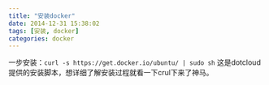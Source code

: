```yaml
---
title: "安装docker"
date: 2014-12-31 15:38:02
tags: [安装, docker]
categories: docker
---
```

一步安装：`curl -s https://get.docker.io/ubuntu/ | sudo sh`
这是dotcloud提供的安装脚本，想详细了解安装过程就看一下crul下来了神马。

